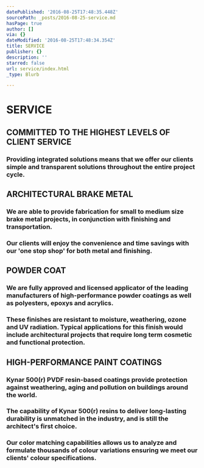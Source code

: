 ```yaml
---
datePublished: '2016-08-25T17:48:35.448Z'
sourcePath: _posts/2016-08-25-service.md
hasPage: true
author: []
via: {}
dateModified: '2016-08-25T17:48:34.354Z'
title: SERVICE
publisher: {}
description: ''
starred: false
url: service/index.html
_type: Blurb

---
```

# SERVICE

## COMMITTED TO THE HIGHEST LEVELS OF CLIENT SERVICE

### Providing integrated solutions means that we offer our clients simple and transparent solutions throughout the entire project cycle.

## ARCHITECTURAL BRAKE METAL

### We are able to provide fabrication for small to medium size brake metal projects, in conjunction with finishing and transportation.

### Our clients will enjoy the convenience and time savings with our 'one stop shop' for both metal and finishing.

## POWDER COAT

### We are fully approved and licensed applicator of the leading manufacturers of high-performance powder coatings as well as polyesters, epoxys and acrylics.

### These finishes are resistant to moisture, weathering, ozone and UV radiation. Typical applications for this finish would include architectural projects that require long term cosmetic and functional protection.

## HIGH-PERFORMANCE PAINT COATINGS

### Kynar 500(r) PVDF resin-based coatings provide protection against weathering, aging and pollution on buildings around the world.

### The capability of Kynar 500(r) resins to deliver long-lasting durability is unmatched in the industry, and is still the architect's first choice.

### Our color matching capabilities allows us to analyze and formulate thousands of colour variations ensuring we meet our clients' colour specifications.